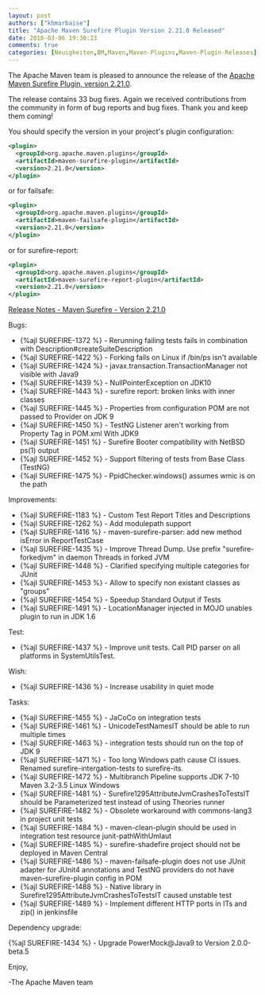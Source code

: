 ```yaml
---
layout: post
authors: ["khmarbaise"]
title: "Apache Maven Surefire Plugin Version 2.21.0 Released"
date: 2018-03-06 19:30:23
comments: true
categories: [Neuigkeiten,BM,Maven,Maven-Plugins,Maven-Plugin-Releases]
---
```

The Apache Maven team is pleased to announce the release of the 
[Apache Maven Surefire Plugin, version 2.21.0](http://maven.apache.org/plugins/maven-surefire-plugin/).


The release contains 33 bug fixes.
Again we received contributions from the community in form of bug reports
and bug fixes.
Thank you and keep them coming!

You should specify the version in your project's plugin configuration:

``` xml
<plugin>
  <groupId>org.apache.maven.plugins</groupId>
  <artifactId>maven-surefire-plugin</artifactId>
  <version>2.21.0</version>
</plugin>
```

or for failsafe:

``` xml
<plugin>
  <groupId>org.apache.maven.plugins</groupId>
  <artifactId>maven-failsafe-plugin</artifactId>
  <version>2.21.0</version>
</plugin>
```

or for surefire-report:

``` xml
<plugin>
  <groupId>org.apache.maven.plugins</groupId>
  <artifactId>maven-surefire-report-plugin</artifactId>
  <version>2.21.0</version>
</plugin>
```


<!-- more -->

[Release Notes - Maven Surefire - Version 2.21.0](https://issues.apache.org/jira/secure/ReleaseNote.jspa?projectId=12317927&version=12341630)

Bugs:

 * {%ajl SUREFIRE-1372 %} - Rerunning failing tests fails in combination with Description#createSuiteDescription
 * {%ajl SUREFIRE-1422 %} - Forking fails on Linux if /bin/ps isn't available
 * {%ajl SUREFIRE-1424 %} - javax.transaction.TransactionManager not visible with Java9
 * {%ajl SUREFIRE-1439 %} - NullPointerException on JDK10
 * {%ajl SUREFIRE-1443 %} - surefire report: broken links with inner classes
 * {%ajl SUREFIRE-1445 %} - Properties from configuration POM are not passed to Provider on JDK 9
 * {%ajl SUREFIRE-1450 %} - TestNG Listener aren't working from Property Tag in POM.xml With JDK9
 * {%ajl SUREFIRE-1451 %} - Surefire Booter compatibility with NetBSD ps(1) output
 * {%ajl SUREFIRE-1452 %} - Support filtering of tests from Base Class (TestNG)
 * {%ajl SUREFIRE-1475 %} - PpidChecker.windows() assumes wmic is on the path

Improvements:

 * {%ajl SUREFIRE-1183 %} - Custom Test Report Titles and Descriptions
 * {%ajl SUREFIRE-1262 %} - Add modulepath support
 * {%ajl SUREFIRE-1416 %} - maven-surefire-parser: add new method isError in ReportTestCase
 * {%ajl SUREFIRE-1435 %} - Improve Thread Dump. Use prefix "surefire-forkedjvm" in daemon Threads in forked JVM
 * {%ajl SUREFIRE-1448 %} - Clarified specifying multiple categories for JUnit
 * {%ajl SUREFIRE-1453 %} - Allow to specify non existant classes as "groups"
 * {%ajl SUREFIRE-1454 %} - Speedup Standard Output if Tests
 * {%ajl SUREFIRE-1491 %} - LocationManager injected in MOJO unables plugin to run in JDK 1.6

Test:

 * {%ajl SUREFIRE-1437 %} - Improve unit tests. Call PID parser on all platforms in SystemUtilsTest.

Wish:

 * {%ajl SUREFIRE-1436 %} - Increase usability in quiet mode

Tasks:

 * {%ajl SUREFIRE-1455 %} - JaCoCo on integration tests
 * {%ajl SUREFIRE-1461 %} - UnicodeTestNamesIT should be able to run multiple times
 * {%ajl SUREFIRE-1463 %} - integration tests should run on the top of JDK 9
 * {%ajl SUREFIRE-1471 %} - Too long Windows path cause CI issues. Renamed surefire-intergation-tests to surefire-its.
 * {%ajl SUREFIRE-1472 %} - Multibranch Pipeline supports JDK 7-10 Maven 3.2-3.5 Linux Windows
 * {%ajl SUREFIRE-1481 %} - Surefire1295AttributeJvmCrashesToTestsIT should be Parameterized test instead of using Theories runner
 * {%ajl SUREFIRE-1482 %} - Obsolete workaround with commons-lang3 in project unit tests
 * {%ajl SUREFIRE-1484 %} - maven-clean-plugin should be used in integration test resource junit-pathWithUmlaut
 * {%ajl SUREFIRE-1485 %} - surefire-shadefire project should not be deployed in Maven Central
 * {%ajl SUREFIRE-1486 %} - maven-failsafe-plugin does not use JUnit adapter for JUnit4 annotations and TestNG providers do not have maven-surefire-plugin config in POM
 * {%ajl SUREFIRE-1488 %} - Native library in Surefire1295AttributeJvmCrashesToTestsIT caused unstable test
 * {%ajl SUREFIRE-1489 %} - Implement different HTTP ports in ITs and zip() in jenkinsfile

Dependency upgrade:

{%ajl SUREFIRE-1434 %} - Upgrade PowerMock@Java9 to Version 2.0.0-beta.5

Enjoy,

-The Apache Maven team

